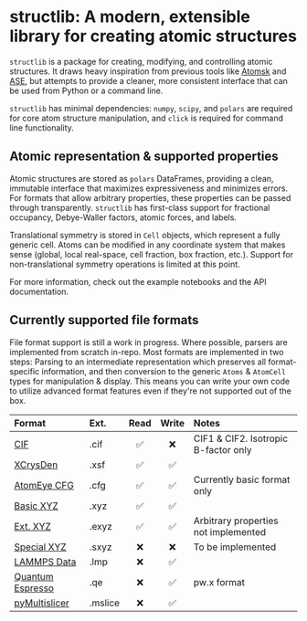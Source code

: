 # structlib: A modern, extensible library for creating atomic structures

`structlib` is a package for creating, modifying, and controlling atomic structures. It draws heavy inspiration from previous tools like [Atomsk][atomsk] and [ASE][ase], but attempts to provide a cleaner, more consistent interface that can be used from Python or a command line.

`structlib` has minimal dependencies: `numpy`, `scipy`, and `polars` are required for core atom structure manipulation, and `click` is required for command line functionality.

## Atomic representation & supported properties

Atomic structures are stored as `polars` DataFrames, providing a clean, immutable interface that maximizes expressiveness and minimizes errors.
For formats that allow arbitrary properties, these properties can be passed through transparently. `structlib` has first-class support for fractional occupancy, Debye-Waller factors, atomic forces, and labels.

Translational symmetry is stored in `Cell` objects, which represent a fully generic cell. Atoms can be modified in any coordinate system that makes sense (global, local real-space, cell fraction, box fraction, etc.). Support for non-translational symmetry operations is limited at this point.

For more information, check out the example notebooks and the API documentation.

## Currently supported file formats

File format support is still a work in progress. Where possible, parsers are implemented from scratch in-repo.
Most formats are implemented in two steps: Parsing to an intermediate representation which preserves all format-specific information, and then conversion to the generic `Atoms` & `AtomCell` types for manipulation & display.
This means you can write your own code to utilize advanced format features even if they're not supported out of the box.

| Format                 | Ext.    | Read               | Write              | Notes |
| :--------------------- | :------ | :----------------: | :----------------: | :---- |
| [CIF][cif]             | .cif    | :white_check_mark: | :x:                | CIF1 & CIF2. Isotropic B-factor only |
| [XCrysDen][xsf]        | .xsf    | :white_check_mark: | :white_check_mark: |       |
| [AtomEye CFG][cfg]     | .cfg    | :white_check_mark: | :white_check_mark: | Currently basic format only |
| [Basic XYZ][xyz]       | .xyz    | :white_check_mark: | :white_check_mark: |       |
| [Ext. XYZ][xyz]        | .exyz   | :white_check_mark: | :white_check_mark: | Arbitrary properties not implemented |
| [Special XYZ][xyz]     | .sxyz   | :x:                | :x:                | To be implemented |
| [LAMMPS Data][lmp]     | .lmp    | :x:                | :white_check_mark: |       |
| [Quantum Espresso][qe] | .qe     | :x:                | :white_check_mark: | pw.x format  |
| [pyMultislicer][pyM]   | .mslice | :x:                | :white_check_mark: |       |

[atomsk]: https://atomsk.univ-lille.fr/
[ase]: https://wiki.fysik.dtu.dk/ase/
[cif]: https://www.iucr.org/resources/cif
[xsf]: http://www.xcrysden.org/doc/XSF.html
[cfg]: https://atomsk.univ-lille.fr/doc/en/format_cfg.html
[xyz]: https://atomsk.univ-lille.fr/doc/en/format_xyz.html
[lmp]: https://docs.lammps.org/read_data.html
[qe]: https://www.quantum-espresso.org/Doc/INPUT_PW.html
[pyM]: https://github.com/LeBeauGroup/pyMultislicer
